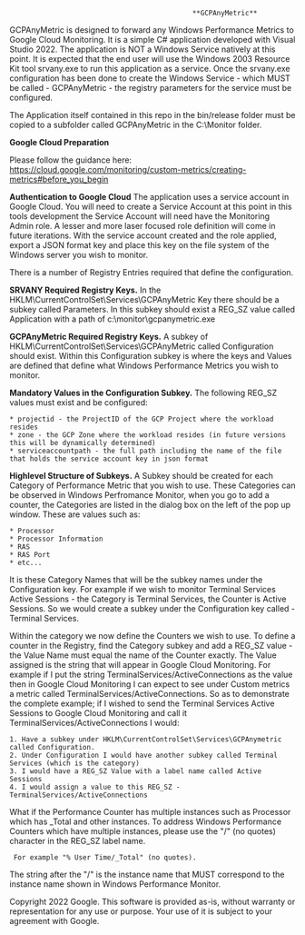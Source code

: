 
                                                 
                                                 **GCPAnyMetric**


GCPAnyMetric is designed to forward any Windows Performance Metrics to Google Cloud Monitoring. It is a simple C# application developed with Visual Studio 2022. The application is NOT a Windows Service natively at this point. It is expected that the end user will use the Windows 2003 Resource Kit tool srvany.exe to run this application as a service. Once the srvany.exe configuration has been done to create the Windows Service - which MUST be called - GCPAnyMetric - the registry parameters for the service must be configured.

The Application itself contained in this repo in the bin/release folder must be copied to a subfolder called GCPAnyMetric in the C:\Monitor folder.

**Google Cloud Preparation**

Please follow the guidance here: https://cloud.google.com/monitoring/custom-metrics/creating-metrics#before_you_begin

**Authentication to Google Cloud**
The application uses a service account in Google Cloud. You will need to create a Service Account at this point in this tools development the Service Account will need have the Monitoring Admin role. A lesser and more laser focused role definition will come in future iterations. With the service account created and the role applied, export a JSON format key and place this key on the file system of the Windows server you wish to monitor.

There is a number of Registry Entries required that define the configuration.

**SRVANY Required Registry Keys.**
In the HKLM\CurrentControlSet\Services\GCPAnyMetric Key there should be a subkey called Parameters. In this subkey should exist a REG_SZ value called Application with a path of c:\monitor\gcpanymetric.exe


**GCPAnyMetric Required Registry Keys.**
A subkey of HKLM\CurrentControlSet\Services\GCPAnyMetric called Configuration should exist. Within this Configuration subkey is where the keys and Values are defined that define what Windows Performance Metrics you wish to monitor.

**Mandatory Values in the Configuration Subkey.**
The following REG_SZ values must exist and be configured:

    * projectid - the ProjectID of the GCP Project where the workload resides
    * zone - the GCP Zone where the workload resides (in future versions this will be dynamically determined)
    * serviceaccountpath - the full path including the name of the file that holds the service account key in json format


**Highlevel Structure of Subkeys.**
A Subkey should be created for each Category of Performance Metric that you wish to use. These Categories can be observed in Windows Perfromance Monitor, when you go to add a counter, the Categories are listed in the dialog box on the left of the pop up window. These are values such as:

    * Processor
    * Processor Information
    * RAS
    * RAS Port
    * etc...

It is these Category Names that will be the subkey names under the Configuration key. For example if we wish to monitor Terminal Services Active Sessions - the Category is Terminal Services, the Counter is Active Sessions. So we would create a subkey under the Configuration key called - Terminal Services.

Within the category we now define the Counters we wish to use. To define a counter in the Registry, find the Category subkey and add a REG_SZ value - the Value Name must equal the name of the Counter exactly. The Value assigned is the string that will appear in Google Cloud Monitoring. For example if I put the string TerminalServices/ActiveConnections as the value then in Google Cloud Monitoring I can expect to see under Custom metrics a metric called TerminalServices/ActiveConnections. So as to demonstrate the complete example; if I wished to send the Terminal Services Active Sessions to Google Cloud Monitoring and call it TerminalServices/ActiveConnections I would:

    1. Have a subkey under HKLM\CurrentControlSet\Services\GCPAnymetric called Configuration.
    2. Under Configuration I would have another subkey called Terminal Services (which is the category)
    3. I would have a REG_SZ Value with a label name called Active Sessions
    4. I would assign a value to this REG_SZ - TerminalServices/ActiveConnections

What if the Performance Counter has multiple instances such as Processor which has _Total and other instances.
To address Windows Performance Counters which have multiple instances, please use the "/" (no quotes) character in the REG_SZ label name. 

     For example "% User Time/_Total" (no quotes). 

The string after the "/" is the instance name that MUST correspond to the instance name shown in Windows Performance Monitor.


Copyright 2022 Google. This software is provided as-is, without warranty or representation for any use or purpose. Your use of it is subject to your agreement with Google.
